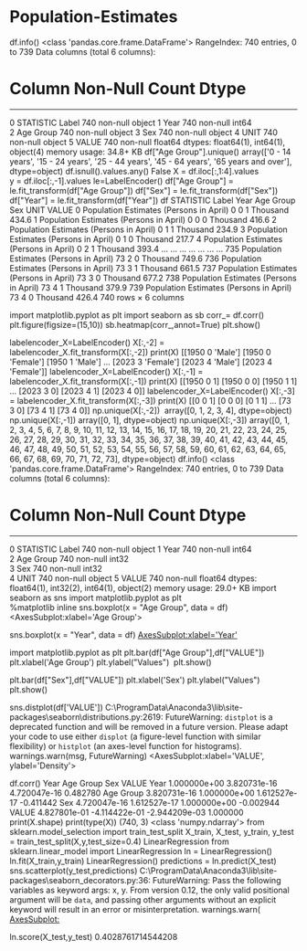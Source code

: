 # Population-Estimates
df.info()
<class 'pandas.core.frame.DataFrame'>
RangeIndex: 740 entries, 0 to 739
Data columns (total 6 columns):
 #   Column           Non-Null Count  Dtype  
---  ------           --------------  -----  
 0   STATISTIC Label  740 non-null    object 
 1   Year             740 non-null    int64  
 2   Age Group        740 non-null    object 
 3   Sex              740 non-null    object 
 4   UNIT             740 non-null    object 
 5   VALUE            740 non-null    float64
dtypes: float64(1), int64(1), object(4)
memory usage: 34.8+ KB
df["Age Group"].unique()
array(['0 - 14 years', '15 - 24 years', '25 - 44 years', '45 - 64 years',
       '65 years and over'], dtype=object)
df.isnull().values.any()
False
X = df.iloc[:,1:4].values  
y = df.iloc[:,-1].values 
le=LabelEncoder()
df["Age Group"] = le.fit_transform(df["Age Group"])
df["Sex"] = le.fit_transform(df["Sex"])
df["Year"] = le.fit_transform(df["Year"])
df
STATISTIC Label	Year	Age Group	Sex	UNIT	VALUE
0	Population Estimates (Persons in April)	0	0	1	Thousand	434.6
1	Population Estimates (Persons in April)	0	0	0	Thousand	416.6
2	Population Estimates (Persons in April)	0	1	1	Thousand	234.9
3	Population Estimates (Persons in April)	0	1	0	Thousand	217.7
4	Population Estimates (Persons in April)	0	2	1	Thousand	393.4
...	...	...	...	...	...	...
735	Population Estimates (Persons in April)	73	2	0	Thousand	749.6
736	Population Estimates (Persons in April)	73	3	1	Thousand	661.5
737	Population Estimates (Persons in April)	73	3	0	Thousand	677.2
738	Population Estimates (Persons in April)	73	4	1	Thousand	379.9
739	Population Estimates (Persons in April)	73	4	0	Thousand	426.4
740 rows × 6 columns

import matplotlib.pyplot as plt 
import seaborn as sb
corr_= df.corr()
plt.figure(figsize=(15,10))
sb.heatmap(corr_,annot=True)
plt.show()

labelencoder_X=LabelEncoder()
X[:,-2] = labelencoder_X.fit_transform(X[:,-2])
print(X)
[[1950 0 'Male']
 [1950 0 'Female']
 [1950 1 'Male']
 ...
 [2023 3 'Female']
 [2023 4 'Male']
 [2023 4 'Female']]
labelencoder_X=LabelEncoder()
X[:,-1] = labelencoder_X.fit_transform(X[:,-1])
print(X)
[[1950 0 1]
 [1950 0 0]
 [1950 1 1]
 ...
 [2023 3 0]
 [2023 4 1]
 [2023 4 0]]
labelencoder_X=LabelEncoder()
X[:,-3] = labelencoder_X.fit_transform(X[:,-3])
print(X)
[[0 0 1]
 [0 0 0]
 [0 1 1]
 ...
 [73 3 0]
 [73 4 1]
 [73 4 0]]
np.unique(X[:,-2])
​
array([0, 1, 2, 3, 4], dtype=object)
np.unique(X[:,-1])
array([0, 1], dtype=object)
np.unique(X[:,-3])
array([0, 1, 2, 3, 4, 5, 6, 7, 8, 9, 10, 11, 12, 13, 14, 15, 16, 17, 18,
       19, 20, 21, 22, 23, 24, 25, 26, 27, 28, 29, 30, 31, 32, 33, 34, 35,
       36, 37, 38, 39, 40, 41, 42, 43, 44, 45, 46, 47, 48, 49, 50, 51, 52,
       53, 54, 55, 56, 57, 58, 59, 60, 61, 62, 63, 64, 65, 66, 67, 68, 69,
       70, 71, 72, 73], dtype=object)
df.info()
<class 'pandas.core.frame.DataFrame'>
RangeIndex: 740 entries, 0 to 739
Data columns (total 6 columns):
 #   Column           Non-Null Count  Dtype  
---  ------           --------------  -----  
 0   STATISTIC Label  740 non-null    object 
 1   Year             740 non-null    int64  
 2   Age Group        740 non-null    int32  
 3   Sex              740 non-null    int32  
 4   UNIT             740 non-null    object 
 5   VALUE            740 non-null    float64
dtypes: float64(1), int32(2), int64(1), object(2)
memory usage: 29.0+ KB
import seaborn as sns
import matplotlib.pyplot as plt   
%matplotlib inline
sns.boxplot(x = "Age Group", data = df)
<AxesSubplot:xlabel='Age Group'>

sns.boxplot(x = "Year", data = df)
<AxesSubplot:xlabel='Year'>

import matplotlib.pyplot as plt 
plt.bar(df["Age Group"],df["VALUE"])
plt.xlabel('Age Group')
plt.ylabel("Values")
​
plt.show()

plt.bar(df["Sex"],df["VALUE"])
plt.xlabel('Sex')
plt.ylabel("Values")
​
plt.show()

sns.distplot(df['VALUE'])
C:\ProgramData\Anaconda3\lib\site-packages\seaborn\distributions.py:2619: FutureWarning: `distplot` is a deprecated function and will be removed in a future version. Please adapt your code to use either `displot` (a figure-level function with similar flexibility) or `histplot` (an axes-level function for histograms).
  warnings.warn(msg, FutureWarning)
<AxesSubplot:xlabel='VALUE', ylabel='Density'>

df.corr()
Year	Age Group	Sex	VALUE
Year	1.000000e+00	3.820731e-16	4.720047e-16	0.482780
Age Group	3.820731e-16	1.000000e+00	1.612527e-17	-0.411442
Sex	4.720047e-16	1.612527e-17	1.000000e+00	-0.002944
VALUE	4.827801e-01	-4.114422e-01	-2.944209e-03	1.000000
print(X.shape)
print(type(X))
(740, 3)
<class 'numpy.ndarray'>
from sklearn.model_selection import train_test_split
X_train, X_test, y_train, y_test = train_test_split(X,y,test_size=0.4)
LinearRegression
from sklearn.linear_model import LinearRegression
ln = LinearRegression()
ln.fit(X_train,y_train)
LinearRegression()
predictions = ln.predict(X_test)
sns.scatterplot(y_test,predictions)
C:\ProgramData\Anaconda3\lib\site-packages\seaborn\_decorators.py:36: FutureWarning: Pass the following variables as keyword args: x, y. From version 0.12, the only valid positional argument will be `data`, and passing other arguments without an explicit keyword will result in an error or misinterpretation.
  warnings.warn(
<AxesSubplot:>

ln.score(X_test,y_test)
0.4028761714544208
